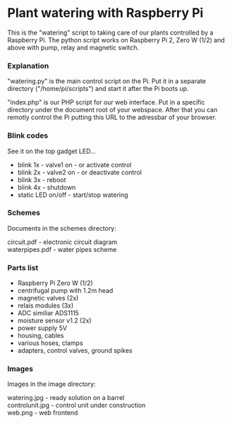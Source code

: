 # Plant watering with Raspberry Pi

This is the "watering" script to taking care of our plants controlled by a Raspberry Pi. The python script works on Raspberry Pi 2, Zero W (1/2) and above
with pump, relay and magnetic switch.

### Explanation
"watering.py" is the main control script on the Pi. Put it in a separate directory ("/home/pi/scripts") and start it after the Pi boots up.

"index.php" is our PHP script for our web interface. Put in a specific directory under the document root of your webspace. After that you can remotly control the Pi putting this URL to the adressbar of your browser.     

### Blink codes
See it on the top gadget LED... 

- blink 1x - valve1 on - or activate control 
- blink 2x - valve2 on - or deactivate control
- blink 3x - reboot
- blink 4x - shutdown
- static LED on/off - start/stop watering

### Schemes
Documents in the schemes directory:

circuit.pdf      - electronic circuit diagram <br>
waterpipes.pdf   - water pipes scheme <br>

### Parts list
- Raspberry Pi Zero W (1/2)
- centrifugal pump with 1.2m head
- magnetic valves (2x)
- relais modules (3x)
- ADC similiar ADS1115
- moisture sensor v1.2 (2x)
- power supply 5V
- housing, cables
- various hoses, clamps
- adapters, control valves, ground spikes

### Images
Images in the image directory:

watering.jpg     - ready solution on a barrel  <br>
controlunit.jpg  - control unit under construction <br>
web.png          - web frontend <br>
